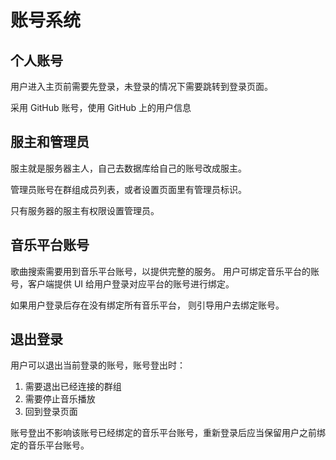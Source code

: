 # 账号系统

## 个人账号

用户进入主页前需要先登录，未登录的情况下需要跳转到登录页面。

采用 GitHub 账号，使用 GitHub 上的用户信息

## 服主和管理员

服主就是服务器主人，自己去数据库给自己的账号改成服主。

管理员账号在群组成员列表，或者设置页面里有管理员标识。

只有服务器的服主有权限设置管理员。

## 音乐平台账号

歌曲搜索需要用到音乐平台账号，以提供完整的服务。
用户可绑定音乐平台的账号，客户端提供 UI 给用户登录对应平台的账号进行绑定。

如果用户登录后存在没有绑定所有音乐平台，
则引导用户去绑定账号。

## 退出登录

用户可以退出当前登录的账号，账号登出时：
1. 需要退出已经连接的群组
2. 需要停止音乐播放
3. 回到登录页面

账号登出不影响该账号已经绑定的音乐平台账号，重新登录后应当保留用户之前绑定的音乐平台账号。
